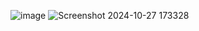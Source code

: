 ![image](https://github.com/user-attachments/assets/91b7ede2-c7c9-4b10-a84e-e1623459d676)
![Screenshot 2024-10-27 173328](https://github.com/user-attachments/assets/bf873957-4bba-41f1-b3d9-f5e137f93a0c)
